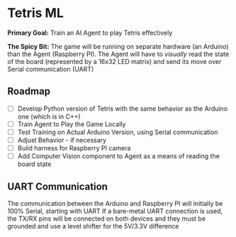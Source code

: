 # Tetris ML

**Primary Goal:** Train an AI Agent to play Tetris effectively

**The Spicy Bit:** The game will be running on separate hardware (an Arduino) than the Agent (Raspberry PI).
The Agent will have to *visually* read the state of the board (represented by a 16x32 LED matrix) and send its move over Serial communication (UART)

## Roadmap

- [ ] Develop Python version of Tetris with the same behavior as the Arduino one (which is in C++)
- [ ] Train Agent to Play the Game Locally
- [ ] Test Training on Actual Arduino Version, using Serial communication
- [ ] Adjust Behavior - if necessary
- [ ] Build harness for Raspberry PI camera
- [ ] Add Computer Vision component to Agent as a means of reading the board state

## UART Communication
The communication between the Arduino and Raspberry PI will initially be 100% Serial, starting with UART
If a bare-metal UART connection is used, the TX/RX pins will be connected on both devices and they must be grounded and use a level shifter for the 5V/3.3V difference
